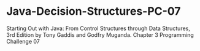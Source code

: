 # Java-Decision-Structures-PC-07
Starting Out with Java: From Control Structures through Data Structures, 3rd Edition by Tony Gaddis and Godfry Muganda.  Chapter 3 Programming Challenge 07

